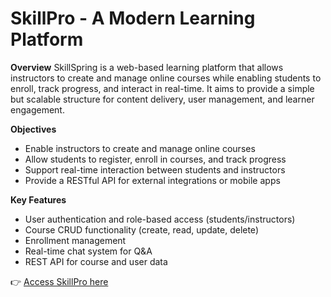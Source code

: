 # SkillPro - A Modern Learning Platform

**Overview**
SkillSpring is a web-based learning platform that allows instructors to create and manage online courses while enabling students to enroll, track progress, and interact in real-time. It aims to provide a simple but scalable structure for content delivery, user management, and learner engagement.

**Objectives**
- Enable instructors to create and manage online courses
- Allow students to register, enroll in courses, and track progress
- Support real-time interaction between students and instructors
- Provide a RESTful API for external integrations or mobile apps

**Key Features**
- User authentication and role-based access (students/instructors)
- Course CRUD functionality (create, read, update, delete)
- Enrollment management
- Real-time chat system for Q&A
- REST API for course and user data

👉 [Access SkillPro here](https://your-link-here.com)
